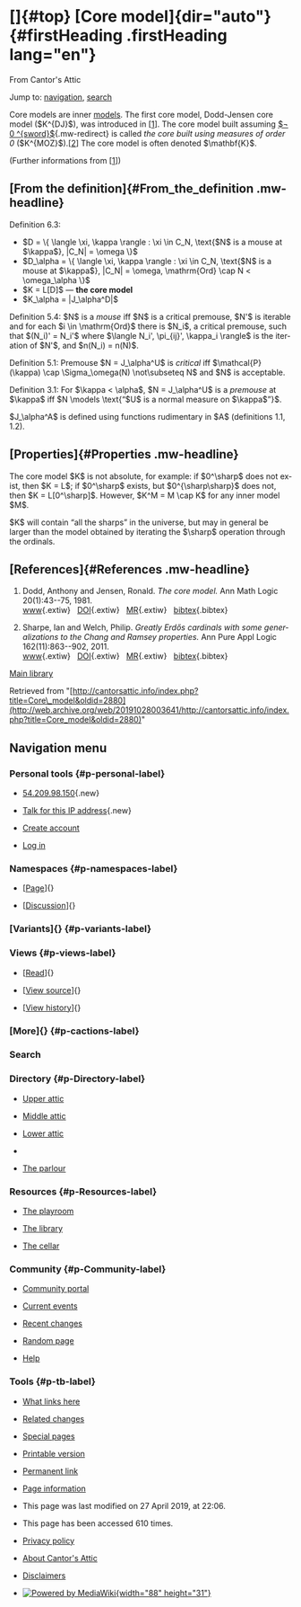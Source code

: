 <div id="mw-page-base" class="noprint">

</div>

<div id="mw-head-base" class="noprint">

</div>

<div id="content" class="mw-body" role="main">

[]{#top}
[Core model]{dir="auto"} {#firstHeading .firstHeading lang="en"}
========================

<div id="bodyContent" class="mw-body-content">

<div id="siteSub">

From Cantor's Attic

</div>

<div id="contentSub">

</div>

<div id="jump-to-nav" class="mw-jump">

Jump to: [navigation](#mw-navigation), [search](#p-search)

</div>

<div id="mw-content-text" class="mw-content-ltr" lang="en" dir="ltr">

Core models are inner
[models](/web/20191028003641/http://cantorsattic.info/Model "Model").
The first core model, Dodd-Jensen core model (\$K\^{DJ}\$), was
introduced in \[[1](#bibkey_DoddJensen1982:CoreModel)\]. The core model
built assuming [\$¬ 0
\^{sword}\$](/web/20191028003641/http://cantorsattic.info/Zero_sword "Zero sword"){.mw-redirect}
is called *the core built using measures of order 0*
(\$K\^{MOZ}\$).\[[2](#bibkey_SharpeWelch2011:GreatlyErdosChang)\] The
core model is often denoted \$\\mathbf{K}\$.

(Further informations from \[[1](#bibkey_DoddJensen1982:CoreModel)\])

[From the definition]{#From_the_definition .mw-headline}
--------------------------------------------------------

Definition 6.3:

-   \$D = \\{ \\langle \\xi, \\kappa \\rangle : \\xi \\in C\_N,
    \\text{\$N\$ is a mouse at \$\\kappa\$}, |C\_N| = \\omega \\}\$
-   \$D\_\\alpha = \\{ \\langle \\xi, \\kappa \\rangle : \\xi \\in C\_N,
    \\text{\$N\$ is a mouse at \$\\kappa\$}, |C\_N| = \\omega,
    \\mathrm{Ord} \\cap N &lt; \\omega\_\\alpha \\}\$
-   \$K = L\[D\]\$ — **the core model**
-   \$K\_\\alpha = |J\_\\alpha\^D|\$

Definition 5.4: \$N\$ is a *mouse* iff \$N\$ is a critical premouse,
\$N'\$ is iterable and for each \$i \\in \\mathrm{Ord}\$ there is
\$N\_i\$, a critical premouse, such that \$(N\_i)' = N\_i'\$ where
\$\\langle N\_i', \\pi\_{ij}', \\kappa\_i \\rangle\$ is the iteration of
\$N'\$, and \$n(N\_i) = n(N)\$.

Definition 5.1: Premouse \$N = J\_\\alpha\^U\$ is *critical* iff
\$\\mathcal{P}(\\kappa) \\cap \\Sigma\_\\omega(N) \\not\\subseteq N\$
and \$N\$ is acceptable.

Definition 3.1: For \$\\kappa &lt; \\alpha\$, \$N = J\_\\alpha\^U\$ is a
*premouse* at \$\\kappa\$ iff \$N \\models \\text{“\$U\$ is a normal
measure on \$\\kappa\$”}\$.

\$J\_\\alpha\^A\$ is defined using functions rudimentary in \$A\$
(definitions 1.1, 1.2).

[Properties]{#Properties .mw-headline}
--------------------------------------

The core model \$K\$ is not absolute, for example: if \$0\^\\sharp\$
does not exist, then \$K = L\$; if \$0\^\\sharp\$ exists, but
\$0\^{\\sharp\\sharp}\$ does not, then \$K = L\[0\^\\sharp\]\$. However,
\$K\^M = M \\cap K\$ for any inner model \$M\$.

\$K\$ will contain “all the sharps” in the universe, but may in general
be larger than the model obtained by iterating the \$\\sharp\$ operation
through the ordinals.

[References]{#References .mw-headline}
--------------------------------------

1.  <div id="bibkey_DoddJensen1982:CoreModel">

    </div>

    Dodd, Anthony and Jensen, Ronald. *The core model.* Ann Math Logic
    20(1):43--75, 1981.
    [www](http://web.archive.org/web/20191028003641/http://dx.doi.org/10.1016/0003-4843(81)90011-5){.extiw}   [DOI](http://web.archive.org/web/20191028003641/http://dx.doi.org/10.1016/0003-4843(81)90011-5){.extiw}   [MR](http://web.archive.org/web/20191028003641/http://www.ams.org/mathscinet-getitem?mr=611394){.extiw}   [bibtex](javascript:bibpopup('@article%20%7BMR611394,%20%20%20%20AUTHOR%20=%20%7BDodd,%20Anthony%20and%20Jensen,%20Ronald%7D,%3Cbr%3E%20%20%20%20%20TITLE%20=%20%7BThe%20core%20model%7D,%3Cbr%3E%20%20%20JOURNAL%20=%20%7BAnn.%20Math.%20Logic%7D,%3Cbr%3E%20%20FJOURNAL%20=%20%7BAnnals%20of%20Mathematical%20Logic%7D,%3Cbr%3E%20%20%20%20VOLUME%20=%20%7B20%7D,%3Cbr%3E%20%20%20%20%20%20YEAR%20=%20%7B1981%7D,%3Cbr%3E%20%20%20%20NUMBER%20=%20%7B1%7D,%3Cbr%3E%20%20%20%20%20PAGES%20=%20%7B43--75%7D,%3Cbr%3E%20%20%20%20%20%20ISSN%20=%20%7B0003-4843%7D,%3Cbr%3E%20%20%20%20%20CODEN%20=%20%7BAMLOAD%7D,%3Cbr%3E%20%20%20MRCLASS%20=%20%7B03E45%20(03C62%2003E35)%7D,%3Cbr%3E%20%20MRNUMBER%20=%20%7B611394%20(82i:03063)%7D,%3Cbr%3EMRREVIEWER%20=%20%7BF.%20R.%20Drake%7D,%3Cbr%3E%20%20%20%20%20%20%20DOI%20=%20%7B10.1016/0003-4843(81)90011-5%7D,%3Cbr%3E%20%20%20%20%20%20%20URL%20=%20%7Bhttp://dx.doi.org/10.1016/0003-4843(81)90011-5%7D,%3Cbr%3E%7D')){.bibtex}
2.  <div id="bibkey_SharpeWelch2011:GreatlyErdosChang">

    </div>

    Sharpe, Ian and Welch, Philip. *Greatly Erdős cardinals with some
    generalizations to the Chang and Ramsey properties.* Ann Pure Appl
    Logic 162(11):863--902, 2011.
    [www](http://web.archive.org/web/20191028003641/http://dx.doi.org/10.1016/j.apal.2011.04.002){.extiw}   [DOI](http://web.archive.org/web/20191028003641/http://dx.doi.org/10.1016/j.apal.2011.04.002){.extiw}   [MR](http://web.archive.org/web/20191028003641/http://www.ams.org/mathscinet-getitem?mr=2817562){.extiw}   [bibtex](javascript:bibpopup('@article%20%7BSharpeWelch2011:GreatlyErdosChang,%20%20%20%20AUTHOR%20=%20%7BSharpe,%20Ian%20and%20Welch,%20Philip%7D,%3Cbr%3E%20%20%20%20%20TITLE%20=%20%7BGreatly%20Erdős%20cardinals%20with%20some%20generalizations%20to%20%20%20%20%20%20%20%20%20%20%20%20%20%20the%20Chang%20and%20Ramsey%20properties%7D,%3Cbr%3E%20%20%20JOURNAL%20=%20%7BAnn.%20Pure%20Appl.%20Logic%7D,%3Cbr%3E%20%20FJOURNAL%20=%20%7BAnnals%20of%20Pure%20and%20Applied%20Logic%7D,%3Cbr%3E%20%20%20%20VOLUME%20=%20%7B162%7D,%3Cbr%3E%20%20%20%20%20%20YEAR%20=%20%7B2011%7D,%3Cbr%3E%20%20%20%20NUMBER%20=%20%7B11%7D,%3Cbr%3E%20%20%20%20%20PAGES%20=%20%7B863--902%7D,%3Cbr%3E%20%20%20%20%20%20ISSN%20=%20%7B0168-0072%7D,%3Cbr%3E%20%20%20%20%20CODEN%20=%20%7BAPALD7%7D,%3Cbr%3E%20%20%20MRCLASS%20=%20%7B03E04%20(03E35%2003E45%2003E55)%7D,%3Cbr%3E%20%20MRNUMBER%20=%20%7B2817562%7D,%3Cbr%3E%20%20%20%20%20%20%20DOI%20=%20%7B10.1016/j.apal.2011.04.002%7D,%3Cbr%3E%20%20%20%20%20%20%20URL%20=%20%7Bhttp://dx.doi.org/10.1016/j.apal.2011.04.002%7D,%3Cbr%3E%7D')){.bibtex}

[Main
library](/web/20191028003641/http://cantorsattic.info/Library "Library")

</div>

<div class="printfooter">

Retrieved from
"[http://cantorsattic.info/index.php?title=Core\_model&oldid=2880](http://web.archive.org/web/20191028003641/http://cantorsattic.info/index.php?title=Core_model&oldid=2880)"

</div>

<div id="catlinks" class="catlinks catlinks-allhidden">

</div>

<div class="visualClear">

</div>

</div>

</div>

<div id="mw-navigation">

Navigation menu
---------------

<div id="mw-head">

<div id="p-personal" role="navigation"
aria-labelledby="p-personal-label">

### Personal tools {#p-personal-label}

-   <div id="pt-anonuserpage">

    </div>

    [54.209.98.150](/web/20191028003641/http://cantorsattic.info/User:54.209.98.150 "The user page for the IP address you are editing as [.]"){.new}
-   <div id="pt-anontalk">

    </div>

    [Talk for this IP
    address](/web/20191028003641/http://cantorsattic.info/User_talk:54.209.98.150 "Discussion about edits from this IP address [n]"){.new}
-   <div id="pt-createaccount">

    </div>

    [Create
    account](/web/20191028003641/http://cantorsattic.info/index.php?title=Special:UserLogin&returnto=Core+model&type=signup)
-   <div id="pt-login">

    </div>

    [Log
    in](/web/20191028003641/http://cantorsattic.info/index.php?title=Special:UserLogin&returnto=Core+model "You are encouraged to log in; however, it is not mandatory [o]")

</div>

<div id="left-navigation">

<div id="p-namespaces" class="vectorTabs" role="navigation"
aria-labelledby="p-namespaces-label">

### Namespaces {#p-namespaces-label}

-   <div id="ca-nstab-main">

    </div>

    [[Page](/web/20191028003641/http://cantorsattic.info/Core_model "View the content page [c]")]{}
-   <div id="ca-talk">

    </div>

    [[Discussion](/web/20191028003641/http://cantorsattic.info/index.php?title=Talk:Core_model&action=edit&redlink=1 "Discussion about the content page [t]")]{}

</div>

<div id="p-variants" class="vectorMenu emptyPortlet" role="navigation"
aria-labelledby="p-variants-label">

### [Variants]{}[](#) {#p-variants-label}

<div class="menu">

</div>

</div>

</div>

<div id="right-navigation">

<div id="p-views" class="vectorTabs" role="navigation"
aria-labelledby="p-views-label">

### Views {#p-views-label}

-   <div id="ca-view">

    </div>

    [[Read](/web/20191028003641/http://cantorsattic.info/Core_model)]{}
-   <div id="ca-viewsource">

    </div>

    [[View
    source](/web/20191028003641/http://cantorsattic.info/index.php?title=Core_model&action=edit "This page is protected.
    You can view its source [e]")]{}
-   <div id="ca-history">

    </div>

    [[View
    history](/web/20191028003641/http://cantorsattic.info/index.php?title=Core_model&action=history "Past revisions of this page [h]")]{}

</div>

<div id="p-cactions" class="vectorMenu emptyPortlet" role="navigation"
aria-labelledby="p-cactions-label">

### [More]{}[](#) {#p-cactions-label}

<div class="menu">

</div>

</div>

<div id="p-search" role="search">

### Search

<div id="simpleSearch">

</div>

</div>

</div>

</div>

<div id="mw-panel">

<div id="p-logo" role="banner">

[](/web/20191028003641/http://cantorsattic.info/Cantor%27s_Attic "Visit the main page")

</div>

<div id="p-Directory" class="portal" role="navigation"
aria-labelledby="p-Directory-label">

### Directory {#p-Directory-label}

<div class="body">

-   <div id="n-Upper-attic">

    </div>

    [Upper
    attic](/web/20191028003641/http://cantorsattic.info/Upper_attic)
-   <div id="n-Middle-attic">

    </div>

    [Middle
    attic](/web/20191028003641/http://cantorsattic.info/Middle_attic)
-   <div id="n-Lower-attic">

    </div>

    [Lower
    attic](/web/20191028003641/http://cantorsattic.info/Lower_attic)
-   <div id="n-">

    </div>

    [](INVALID-TITLE)
-   <div id="n-The-parlour">

    </div>

    [The parlour](/web/20191028003641/http://cantorsattic.info/Parlour)

</div>

</div>

<div id="p-Resources" class="portal" role="navigation"
aria-labelledby="p-Resources-label">

### Resources {#p-Resources-label}

<div class="body">

-   <div id="n-The-playroom">

    </div>

    [The
    playroom](/web/20191028003641/http://cantorsattic.info/Playroom)
-   <div id="n-The-library">

    </div>

    [The library](/web/20191028003641/http://cantorsattic.info/Library)
-   <div id="n-The-cellar">

    </div>

    [The cellar](/web/20191028003641/http://cantorsattic.info/Cellar)

</div>

</div>

<div id="p-Community" class="portal" role="navigation"
aria-labelledby="p-Community-label">

### Community {#p-Community-label}

<div class="body">

-   <div id="n-portal">

    </div>

    [Community
    portal](/web/20191028003641/http://cantorsattic.info/Cantor%27s_Attic:Community_portal "About the project, what you can do, where to find things")
-   <div id="n-currentevents">

    </div>

    [Current
    events](/web/20191028003641/http://cantorsattic.info/Cantor%27s_Attic:Current_events "Find background information on current events")
-   <div id="n-recentchanges">

    </div>

    [Recent
    changes](/web/20191028003641/http://cantorsattic.info/Special:RecentChanges "A list of recent changes in the wiki [r]")
-   <div id="n-randompage">

    </div>

    [Random
    page](/web/20191028003641/http://cantorsattic.info/Special:Random "Load a random page [x]")
-   <div id="n-help">

    </div>

    [Help](http://web.archive.org/web/20191028003641/https://www.mediawiki.org/wiki/Special:MyLanguage/Help:Contents "The place to find out")

</div>

</div>

<div id="p-tb" class="portal" role="navigation"
aria-labelledby="p-tb-label">

### Tools {#p-tb-label}

<div class="body">

-   <div id="t-whatlinkshere">

    </div>

    [What links
    here](/web/20191028003641/http://cantorsattic.info/Special:WhatLinksHere/Core_model "A list of all wiki pages that link here [j]")
-   <div id="t-recentchangeslinked">

    </div>

    [Related
    changes](/web/20191028003641/http://cantorsattic.info/Special:RecentChangesLinked/Core_model "Recent changes in pages linked from this page [k]")
-   <div id="t-specialpages">

    </div>

    [Special
    pages](/web/20191028003641/http://cantorsattic.info/Special:SpecialPages "A list of all special pages [q]")
-   <div id="t-print">

    </div>

    [Printable
    version](/web/20191028003641/http://cantorsattic.info/index.php?title=Core_model&printable=yes "Printable version of this page [p]")
-   <div id="t-permalink">

    </div>

    [Permanent
    link](/web/20191028003641/http://cantorsattic.info/index.php?title=Core_model&oldid=2880 "Permanent link to this revision of the page")
-   <div id="t-info">

    </div>

    [Page
    information](/web/20191028003641/http://cantorsattic.info/index.php?title=Core_model&action=info)

</div>

</div>

</div>

</div>

<div id="footer" role="contentinfo">

-   <div id="footer-info-lastmod">

    </div>

    This page was last modified on 27 April 2019, at 22:06.
-   <div id="footer-info-viewcount">

    </div>

    This page has been accessed 610 times.

<!-- -->

-   <div id="footer-places-privacy">

    </div>

    [Privacy
    policy](/web/20191028003641/http://cantorsattic.info/Cantor%27s_Attic:Privacy_policy "Cantor's Attic:Privacy policy")
-   <div id="footer-places-about">

    </div>

    [About Cantor's
    Attic](/web/20191028003641/http://cantorsattic.info/Cantor%27s_Attic:About "Cantor's Attic:About")
-   <div id="footer-places-disclaimer">

    </div>

    [Disclaimers](/web/20191028003641/http://cantorsattic.info/Cantor%27s_Attic:General_disclaimer "Cantor's Attic:General disclaimer")

<!-- -->

-   <div id="footer-poweredbyico">

    </div>

    [![Powered by
    MediaWiki](/web/20191028003641im_/http://cantorsattic.info/resources/assets/poweredby_mediawiki_88x31.png){width="88"
    height="31"}](//web.archive.org/web/20191028003641/http://www.mediawiki.org/)

<div style="clear:both">

</div>

</div>
